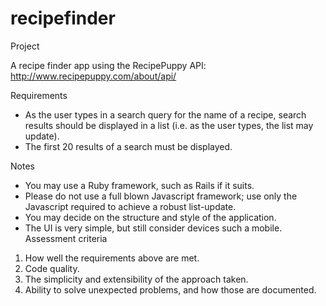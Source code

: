 # recipefinder
Project

A recipe finder app using the RecipePuppy API: http://www.recipepuppy.com/about/api/ 

Requirements

  * As the user types in a search query for the name of a recipe, search results should be displayed in a list (i.e. as the user types, the list may update).
  * The first 20 results of a search must be displayed. 
  
Notes

  * You may use a Ruby framework, such as Rails if it suits.
  * Please do not use a full blown Javascript framework; use only the Javascript required to achieve a robust list-update.
  * You may decide on the structure and style of the application.
  * The UI is very simple, but still consider devices such a mobile. 
Assessment criteria

1. How well the requirements above are met.
2. Code quality.
3. The simplicity and extensibility of the approach taken.
4. Ability to solve unexpected problems, and how those are documented.
